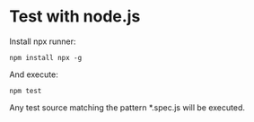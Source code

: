 Test with node.js
=====================

Install npx runner:

	npm install npx -g

And execute:

	npm test

Any test source matching the pattern *.spec.js will be executed.
